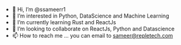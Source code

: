- 👋 Hi, I’m @ssameerr1
- 👀 I’m interested in Python, DataScience and Machine Learning
- 🌱 I’m currently learning Rust and ReactJs
- 💞️ I’m looking to collaborate on ReactJs, Python and Datascience
- 📫 How to reach me ... you can email to sameer@repletech.com

<!---
ssameerr1/ssameerr1 is a ✨ special ✨ repository because its `README.md` (this file) appears on your GitHub profile.
You can click the Preview link to take a look at your changes.
--->
